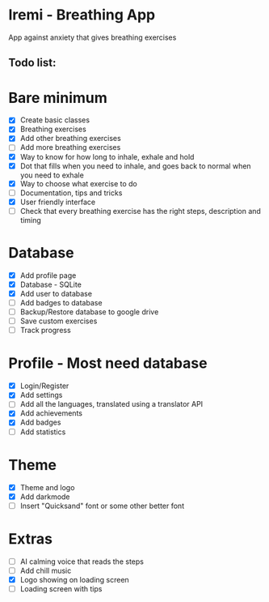 # Iremi - Breathing App

App against anxiety that gives breathing exercises

## Todo list:

# Bare minimum

- [x] Create basic classes
- [x] Breathing exercises
- [x] Add other breathing exercises
- [ ] Add more breathing exercises
- [x] Way to know for how long to inhale, exhale and hold
- [x] Dot that fills when you need to inhale, and goes back to normal when you need to exhale
- [x] Way to choose what exercise to do
- [ ] Documentation, tips and tricks
- [x] User friendly interface
- [ ] Check that every breathing exercise has the right steps, description and timing

# Database

- [x] Add profile page
- [x] Database - SQLite
- [x] Add user to database
- [ ] Add badges to database
- [ ] Backup/Restore database to google drive
- [ ] Save custom exercises
- [ ] Track progress

# Profile - Most need database

- [x] Login/Register
- [x] Add settings
- [ ] Add all the languages, translated using a translator API
- [x] Add achievements
- [x] Add badges
- [ ] Add statistics

# Theme

- [x] Theme and logo
- [x] Add darkmode
- [ ] Insert "Quicksand" font or some other better font

# Extras

- [ ] AI calming voice that reads the steps
- [ ] Add chill music
- [x] Logo showing on loading screen
- [ ] Loading screen with tips
